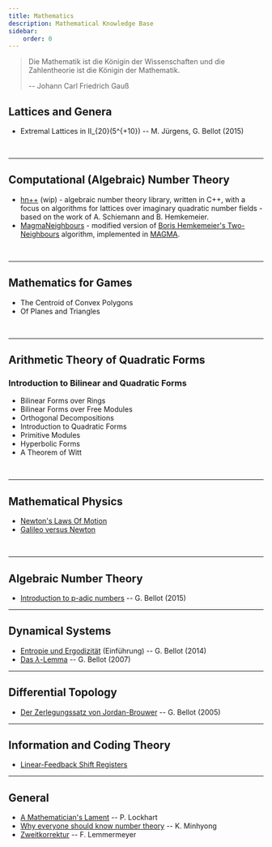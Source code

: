 ```yaml
---
title: Mathematics
description: Mathematical Knowledge Base
sidebar:
    order: 0
---
```


> Die Mathematik ist die Königin der Wissenschaften und die Zahlentheorie ist die Königin der Mathematik.
> 
> -- Johann Carl Friedrich Gauß

## Lattices and Genera

* Extremal Lattices in II_{20}(5^{+10}) -- M. Jürgens, G. Bellot (2015)

<br>

---

## Computational (Algebraic) Number Theory

* [hn++](https://codeberg.org/Symplectos/TwoNeighbours) (wip) - algebraic number theory library,
  written in C++, with a focus on algorithms for lattices over imaginary quadratic number fields - based on the work of
  A. Schiemann and B. Hemkemeier.
* [MagmaNeighbours](https://codeberg.org/Symplectos/MagmaNeighbours) - modified version
  of [Boris Hemkemeier's Two-Neighbours](http://arxiv.org/abs/math/0411134) algorithm, implemented
  in [MAGMA](http://magma.maths.usyd.edu.au/magma/).

<br>

---

## Mathematics for Games

* The Centroid of Convex Polygons
* Of Planes and Triangles

<br>

---

## Arithmetic Theory of Quadratic Forms

### Introduction to Bilinear and Quadratic Forms

* Bilinear Forms over Rings
* Bilinear Forms over Free Modules
* Orthogonal Decompositions
* Introduction to Quadratic Forms
* Primitive Modules
* Hyperbolic Forms
* A Theorem of Witt

<br>

---

## Mathematical Physics

* [Newton's Laws Of Motion](../physics/newtonslawsofmotion)
* [Galileo versus Newton](../physics/galileonewton)

<br>

---

## Algebraic Number Theory

* [Introduction to p-adic numbers](https://filedn.eu/ltgnTcOBnsYpGSo6BiuFrPL/Documents/Mathematics/gb-padic.pdf) -- G. Bellot (2015)

---

## Dynamical Systems

* [Entropie und Ergodizität](https://filedn.eu/ltgnTcOBnsYpGSo6BiuFrPL/Documents/Mathematics/gb-seminarDynSysErgo.pdf) (Einführung) -- G. Bellot (2014)
* [Das $\lambda$-Lemma](https://filedn.eu/ltgnTcOBnsYpGSo6BiuFrPL/Documents/Mathematics/gb-seminarDynSystems.pdf) -- G. Bellot (2007)

---

## Differential Topology

* [Der Zerlegungssatz von Jordan-Brouwer](https://filedn.eu/ltgnTcOBnsYpGSo6BiuFrPL/Documents/Mathematics/gb-jordanBrouwer.pdf) -- G. Bellot (2005)

---

## Information and Coding Theory

* [Linear-Feedback Shift Registers](../information-coding-theory/berlekamp)

---

## General

* [A Mathematician's Lament](https://maa.org/sites/default/files/pdf/devlin/LockhartsLament.pdf) -- P. Lockhart
* [Why everyone should know number theory](https://arxiv.org/abs/math/0210327) -- K. Minhyong
* [Zweitkorrektur](http://www.rzuser.uni-heidelberg.de/~hb3/) -- F. Lemmermeyer